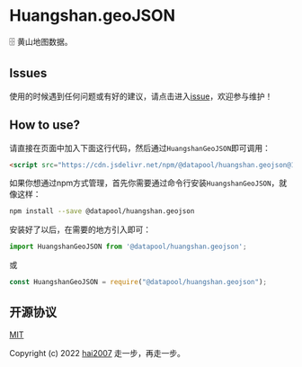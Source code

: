 # Huangshan.geoJSON
🗄️ 黄山地图数据。

## Issues
使用的时候遇到任何问题或有好的建议，请点击进入[issue](https://github.com/hai2007/datapool/issues)，欢迎参与维护！

## How to use?

请直接在页面中加入下面这行代码，然后通过```HuangshanGeoJSON```即可调用：

```html
<script src="https://cdn.jsdelivr.net/npm/@datapool/huangshan.geojson@1"></script>
```

如果你想通过npm方式管理，首先你需要通过命令行安装``````HuangshanGeoJSON``````，就像这样：

```bash
npm install --save @datapool/huangshan.geojson
```

安装好了以后，在需要的地方引入即可：

```js
import HuangshanGeoJSON from '@datapool/huangshan.geojson';
```

或

```js
const HuangshanGeoJSON = require("@datapool/huangshan.geojson");
```

开源协议
---------------------------------------
[MIT](https://github.com/hai2007/datapool/blob/master/LICENSE)

Copyright (c) 2022 [hai2007](https://hai2007.gitee.io/sweethome/) 走一步，再走一步。
